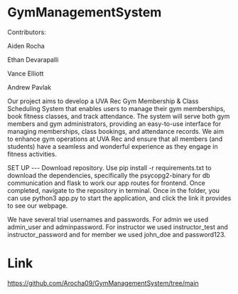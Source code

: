 # GymManagementSystem
Contributors:

Aiden Rocha

Ethan Devarapalli

Vance Elliott

Andrew Pavlak


Our project aims to develop a UVA Rec Gym Membership & Class Scheduling System that enables users to manage their gym memberships, book fitness classes, and track attendance. The system will serve both gym members and gym administrators, providing an easy-to-use interface for managing memberships, class bookings, and attendance records. We aim to enhance gym operations at UVA Rec and ensure that all members (and students) have a seamless and wonderful experience as they engage in fitness activities.

SET UP --- Download repository.
Use pip install -r requirements.txt to download the dependencies, specifically the psycopg2-binary for db communication and flask to work our app routes for frontend.
Once completed, navigate to the repository in terminal. Once in the folder, you can use python3 app.py to start the application, and click the link it provides to see our webpage.

We have several trial usernames and passwords. For admin we used admin_user and adminpassword. For instructor we used instructor_test and instructor_password and for member we used john_doe and password123.

# Link

https://github.com/Arocha09/GymManagementSystem/tree/main
